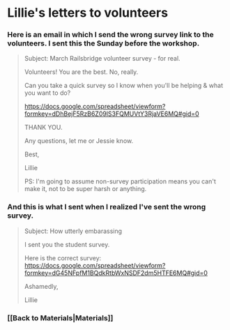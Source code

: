 # Lillie's letters to volunteers

### Here is an email in which I send the wrong survey link to the volunteers. I sent this the Sunday before the workshop.

> Subject: March Railsbridge volunteer survey - for real.
>
> Volunteers! You are the best. No, really.
> 
> Can you take a quick survey so I know when you'll be helping & what you want to do? 
> 
> https://docs.google.com/spreadsheet/viewform?formkey=dDhBejF5RzB6Z09lS3FQMUVtY3RjaVE6MQ#gid=0
> 
> THANK YOU.
> 
> Any questions, let me or Jessie know. 
> 
> Best,
> 
> Lillie 
> 
> PS: I'm going to assume non-survey participation means you can't make it, not to be super harsh or anything. 

### And this is what I sent when I realized I've sent the wrong survey.

> Subject: How utterly embarassing
> 
> I sent you the student survey. 
> 
> Here is the correct survey: https://docs.google.com/spreadsheet/viewform?formkey=dG45NFpfM1BQdkRtbWxNSDF2dm5HTFE6MQ#gid=0
> 
> Ashamedly,
> 
> Lillie

### [[Back to Materials|Materials]]
